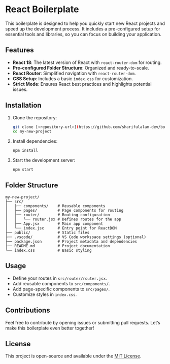 # React Boilerplate

This boilerplate is designed to help you quickly start new React projects and speed up the development process. It includes a pre-configured setup for essential tools and libraries, so you can focus on building your application.

## Features

- **React 18**: The latest version of React with `react-router-dom` for routing.
- **Pre-configured Folder Structure**: Organized and ready-to-scale.
- **React Router**: Simplified navigation with `react-router-dom`.
- **CSS Setup**: Includes a basic `index.css` for customization.
- **Strict Mode**: Ensures React best practices and highlights potential issues.

## Installation

1. Clone the repository:

   ```bash
   git clone [<repository-url>](https://github.com/sharifulalam-dev/boilerplate.git) my-new-project
   cd my-new-project
   ```

2. Install dependencies:

   ```bash
   npm install
   ```

3. Start the development server:
   ```bash
   npm start
   ```

## Folder Structure

```
my-new-project/
├── src/
│   ├── components/    # Reusable components
│   ├── pages/         # Page components for routing
│   ├── router/        # Routing configuration
│   │   └── router.jsx # Defines routes for the app
│   ├── App.jsx        # Main app component
│   └── index.jsx      # Entry point for ReactDOM
├── public/            # Static files
├── .vscode/           # VS Code workspace settings (optional)
├── package.json       # Project metadata and dependencies
├── README.md          # Project documentation
└── index.css          # Basic styling
```

## Usage

- Define your routes in `src/router/router.jsx`.
- Add reusable components to `src/components/`.
- Add page-specific components to `src/pages/`.
- Customize styles in `index.css`.

## Contributions

Feel free to contribute by opening issues or submitting pull requests. Let’s make this boilerplate even better together!

## License

This project is open-source and available under the [MIT License](LICENSE).

